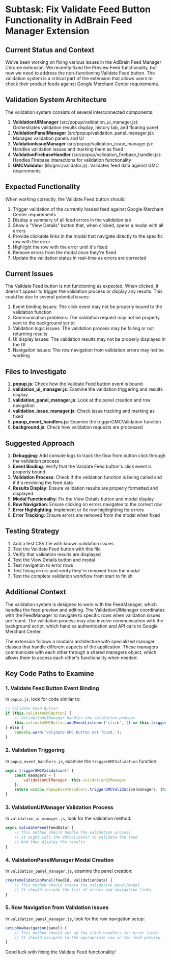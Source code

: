 # Subtask: Fix Validate Feed Button Functionality in AdBrain Feed Manager Extension

## Current Status and Context

We've been working on fixing various issues in the AdBrain Feed Manager Chrome extension. We recently fixed the Preview Feed functionality, but now we need to address the non-functioning Validate Feed button. The validation system is a critical part of the extension that allows users to check their product feeds against Google Merchant Center requirements.

## Validation System Architecture

The validation system consists of several interconnected components:

1. **ValidationUIManager** (src/popup/validation_ui_manager.js): Orchestrates validation results display, history tab, and floating panel
2. **ValidationPanelManager** (src/popup/validation_panel_manager.js): Manages validation panels and UI
3. **ValidationIssueManager** (src/popup/validation_issue_manager.js): Handles validation issues and marking them as fixed
4. **ValidationFirebaseHandler** (src/popup/validation_firebase_handler.js): Handles Firebase interactions for validation functionality
5. **GMCValidator** (lib/gmc/validator.js): Validates feed data against GMC requirements

## Expected Functionality

When working correctly, the Validate Feed button should:

1. Trigger validation of the currently loaded feed against Google Merchant Center requirements
2. Display a summary of all feed errors in the validation tab
3. Show a "View Details" button that, when clicked, opens a modal with all errors
4. Provide clickable links in the modal that navigate directly to the specific row with the error
5. Highlight the row with the error until it's fixed
6. Remove errors from the modal once they're fixed
7. Update the validation status in real-time as errors are corrected

## Current Issues

The Validate Feed button is not functioning as expected. When clicked, it doesn't appear to trigger the validation process or display any results. This could be due to several potential issues:

1. Event binding issues: The click event may not be properly bound to the validation function
2. Communication problems: The validation request may not be properly sent to the background script
3. Validation logic issues: The validation process may be failing or not returning results
4. UI display issues: The validation results may not be properly displayed in the UI
5. Navigation issues: The row navigation from validation errors may not be working

## Files to Investigate

1. **popup.js**: Check how the Validate Feed button event is bound
2. **validation_ui_manager.js**: Examine the validation triggering and results display
3. **validation_panel_manager.js**: Look at the panel creation and row navigation
4. **validation_issue_manager.js**: Check issue tracking and marking as fixed
5. **popup_event_handlers.js**: Examine the triggerGMCValidation function
6. **background.js**: Check how validation requests are processed

## Suggested Approach

1. **Debugging**: Add console logs to track the flow from button click through the validation process
2. **Event Binding**: Verify that the Validate Feed button's click event is properly bound
3. **Validation Process**: Check if the validation function is being called and if it's receiving the feed data
4. **Results Display**: Ensure validation results are properly formatted and displayed
5. **Modal Functionality**: Fix the View Details button and modal display
6. **Row Navigation**: Ensure clicking on errors navigates to the correct row
7. **Error Highlighting**: Implement or fix row highlighting for errors
8. **Error Tracking**: Ensure errors are removed from the modal when fixed

## Testing Strategy

1. Add a test CSV file with known validation issues
2. Test the Validate Feed button with this file
3. Verify that validation results are displayed
4. Test the View Details button and modal
5. Test navigation to error rows
6. Test fixing errors and verify they're removed from the modal
7. Test the complete validation workflow from start to finish

## Additional Context

The validation system is designed to work with the FeedManager, which handles the feed preview and editing. The ValidationUIManager coordinates with the FeedManager to navigate to specific rows when validation issues are found. The validation process may also involve communication with the background script, which handles authentication and API calls to Google Merchant Center.

The extension follows a modular architecture with specialized manager classes that handle different aspects of the application. These managers communicate with each other through a shared managers object, which allows them to access each other's functionality when needed.

## Key Code Paths to Examine

### 1. Validate Feed Button Event Binding

In `popup.js`, look for code similar to:

```javascript
// Validate Feed Button
if (this.validateGMCButton) {
    // ValidationUIManager handles the validation process
    this.validateGMCButton.addEventListener('click', () => this.triggerGMCValidation());
} else {
    console.warn('Validate GMC button not found.');
}
```

### 2. Validation Triggering

In `popup_event_handlers.js`, examine the `triggerGMCValidation` function:

```javascript
async triggerGMCValidation() {
    const managers = {
        validationUIManager: this.validationUIManager
    };
    return window.PopupEventHandlers.triggerGMCValidation(managers, this.errorManager);
}
```

### 3. ValidationUIManager Validation Process

In `validation_ui_manager.js`, look for the validation method:

```javascript
async validateFeed(feedData) {
    // This method should handle the validation process
    // It might call the GMCValidator to validate the feed
    // And then display the results
}
```

### 4. ValidationPanelManager Modal Creation

In `validation_panel_manager.js`, examine the panel creation:

```javascript
createValidationPanel(feedId, validationData) {
    // This method should create the validation panel/modal
    // It should include the list of errors and navigation links
}
```

### 5. Row Navigation from Validation Issues

In `validation_panel_manager.js`, look for the row navigation setup:

```javascript
setupRowNavigation(panel) {
    // This method should set up the click handlers for error links
    // It should navigate to the appropriate row in the feed preview
}
```

Good luck with fixing the Validate Feed functionality!